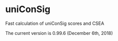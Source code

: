 # uniConSig
Fast calculation of uniConSig scores and CSEA

The current version is 0.99.6 (December 6th, 2018)

